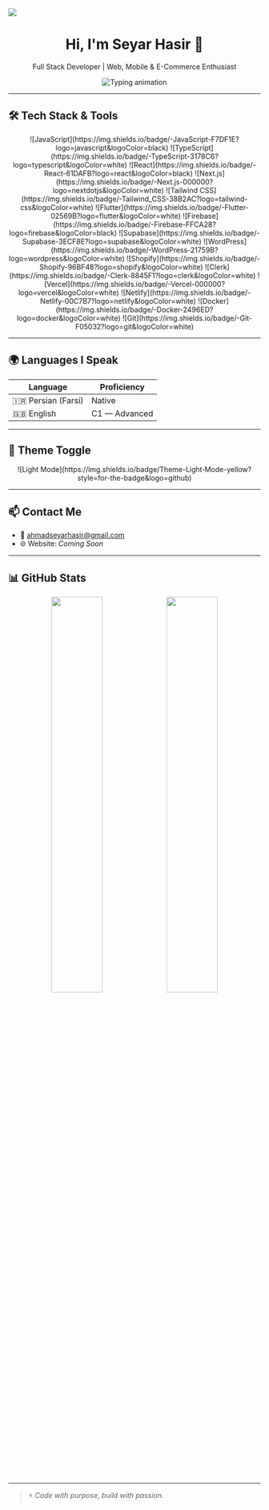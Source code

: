<a href="https://visitcount.itsvg.in">
  <img src="https://visitcount.itsvg.in/api?id=seyarhasir&label=Profile%20Views&color=1&icon=5&pretty=false" />
</a>

<h1 align="center">Hi, I'm Seyar Hasir 👋</h1>
<p align="center">Full Stack Developer | Web, Mobile & E-Commerce Enthusiast</p>

<p align="center">
  <img src="https://readme-typing-svg.demolab.com?font=Fira+Code&size=18&pause=1000&color=00BFFF&center=true&vCenter=true&width=500&lines=React+%7C+Next.js+%7C+Supabase+%7C+Flutter+%7C+Firebase;WordPress+%7C+Shopify+%7C+Clerk;Building+Scalable+Apps+&+Integrations;Always+Learning+and+Collaborating!" alt="Typing animation" />
</p>

---

## 🛠️ Tech Stack & Tools

<p align="center">
  ![JavaScript](https://img.shields.io/badge/-JavaScript-F7DF1E?logo=javascript&logoColor=black)
  ![TypeScript](https://img.shields.io/badge/-TypeScript-3178C6?logo=typescript&logoColor=white)
  ![React](https://img.shields.io/badge/-React-61DAFB?logo=react&logoColor=black)
  ![Next.js](https://img.shields.io/badge/-Next.js-000000?logo=nextdotjs&logoColor=white)
  ![Tailwind CSS](https://img.shields.io/badge/-Tailwind_CSS-38B2AC?logo=tailwind-css&logoColor=white)
  ![Flutter](https://img.shields.io/badge/-Flutter-02569B?logo=flutter&logoColor=white)
  ![Firebase](https://img.shields.io/badge/-Firebase-FFCA28?logo=firebase&logoColor=black)
  ![Supabase](https://img.shields.io/badge/-Supabase-3ECF8E?logo=supabase&logoColor=white)
  ![WordPress](https://img.shields.io/badge/-WordPress-21759B?logo=wordpress&logoColor=white)
  ![Shopify](https://img.shields.io/badge/-Shopify-96BF48?logo=shopify&logoColor=white)
  ![Clerk](https://img.shields.io/badge/-Clerk-8845F1?logo=clerk&logoColor=white)
  ![Vercel](https://img.shields.io/badge/-Vercel-000000?logo=vercel&logoColor=white)
  ![Netlify](https://img.shields.io/badge/-Netlify-00C7B7?logo=netlify&logoColor=white)
  ![Docker](https://img.shields.io/badge/-Docker-2496ED?logo=docker&logoColor=white)
  ![Git](https://img.shields.io/badge/-Git-F05032?logo=git&logoColor=white)
</p>

---

## 🌍 Languages I Speak

| Language        | Proficiency      |
|----------------|------------------|
| 🇮🇷 Persian (Farsi) | Native           |
| 🇬🇧 English        | C1 — Advanced    |

---

## 🎨 Theme Toggle

<style>
  .light-mode { display: none; }
  @media (prefers-color-scheme: light) {
    .dark-mode { display: none; }
    .light-mode { display: inline; }
  }
</style>

<p align="center">
  <span class="light-mode">
    ![Light Mode](https://img.shields.io/badge/Theme-Light‑Mode-yellow?style=for-the-badge&logo=github)
  </span>
  <span class="dark-mode">
    ![Dark Mode](https://img.shields.io/badge/Theme-Dark‑Mode-gray?style=for-the-badge&logo=github)
  </span>
</p>

---

## 📫 Contact Me

- 📧 ahmadseyarhasir@gmail.com  
- 🌐 Website: _Coming Soon_

---

## 📊 GitHub Stats

<p align="center">
  <img src="https://github-readme-stats.vercel.app/api?username=seyarhasir&show_icons=true&theme=radical" width="45%" />
  <img src="https://github-readme-stats.vercel.app/api/top-langs/?username=seyarhasir&layout=compact&theme=radical&hide_border=true" width="45%" />
</p>

---

> ⚡ *Code with purpose, build with passion.*

